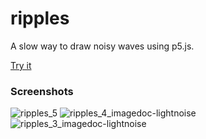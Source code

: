# ripples
A slow way to draw noisy waves using p5.js.

[Try it](https://jakebeamish.github.io/ripples)

### Screenshots
![ripples_5](https://user-images.githubusercontent.com/7004713/212018567-397b9ac2-e223-4f2c-acf8-8558e33e0bda.png)
![ripples_4_imagedoc-lightnoise](https://user-images.githubusercontent.com/7004713/212018633-f10535f9-3e1c-482c-9b3a-b900b7c34e7c.png)
![ripples_3_imagedoc-lightnoise](https://user-images.githubusercontent.com/7004713/212018641-34fe154c-6aea-4967-8488-0056b9300c7e.png)
